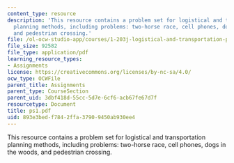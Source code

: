 ```yaml
---
content_type: resource
description: 'This resource contains a problem set for logistical and transportation
  planning methods, including problems: two-horse race, cell phones, dogs in the woods,
  and pedestrian crossing.'
file: /ol-ocw-studio-app/courses/1-203j-logistical-and-transportation-planning-methods-fall-2006/893e3bedf7842ffa37909450ab930ee4_ps1.pdf
file_size: 92582
file_type: application/pdf
learning_resource_types:
- Assignments
license: https://creativecommons.org/licenses/by-nc-sa/4.0/
ocw_type: OCWFile
parent_title: Assignments
parent_type: CourseSection
parent_uid: 3dbf418d-55cc-5d7e-6cf6-acb67fe67d7f
resourcetype: Document
title: ps1.pdf
uid: 893e3bed-f784-2ffa-3790-9450ab930ee4
---
```

This resource contains a problem set for logistical and transportation planning methods, including problems: two-horse race, cell phones, dogs in the woods, and pedestrian crossing.